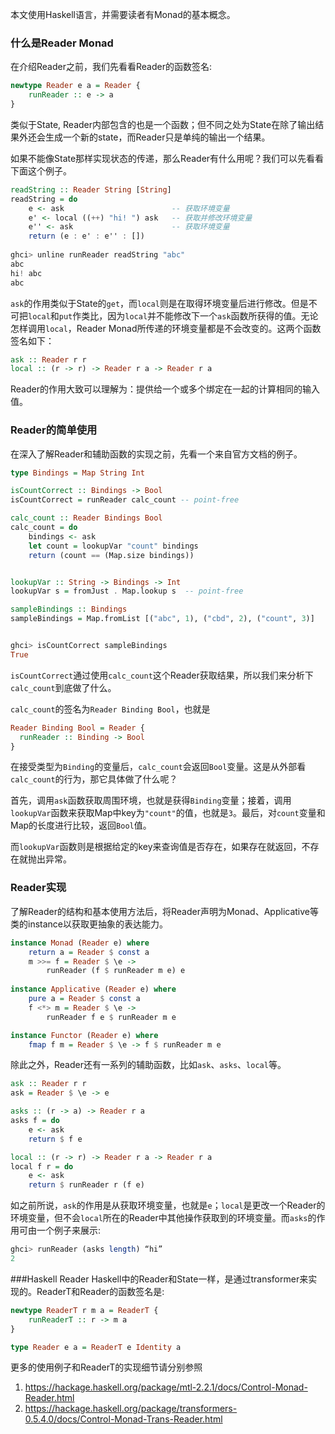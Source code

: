 本文使用Haskell语言，并需要读者有Monad的基本概念。

### 什么是Reader Monad

在介绍Reader之前，我们先看看Reader的函数签名: 

```haskell
newtype Reader e a = Reader {
    runReader :: e -> a 
}
```

类似于State, Reader内部包含的也是一个函数；但不同之处为State在除了输出结果外还会生成一个新的state，而Reader只是单纯的输出一个结果。



如果不能像State那样实现状态的传递，那么Reader有什么用呢？我们可以先看看下面这个例子。

```haskell
readString :: Reader String [String]
readString = do 
	e <- ask   						-- 获取环境变量
	e' <- local ((++) "hi! ") ask   -- 获取并修改环境变量
	e'' <- ask 						-- 获取环境变量
	return (e : e' : e'' : [])
	
ghci> unline runReader readString "abc"
abc
hi! abc
abc 
```

`ask`的作用类似于State的`get`，而`local`则是在取得环境变量后进行修改。但是不可把`local`和`put`作类比，因为`local`并不能修改下一个`ask`函数所获得的值。无论怎样调用`local`，Reader Monad所传递的环境变量都是不会改变的。这两个函数签名如下：

```haskell
ask :: Reader r r   
local :: (r -> r) -> Reader r a -> Reader r a 
```



Reader的作用大致可以理解为：提供给一个或多个绑定在一起的计算相同的输入值。





### Reader的简单使用

在深入了解Reader和辅助函数的实现之前，先看一个来自官方文档的例子。

```haskell
type Bindings = Map String Int 

isCountCorrect :: Bindings -> Bool 
isCountCorrect = runReader calc_count -- point-free 

calc_count :: Reader Bindings Bool 
calc_count = do 
	bindings <- ask 
	let count = lookupVar "count" bindings
	return (count == (Map.size bindings))


lookupVar :: String -> Bindings -> Int 
lookupVar s = fromJust . Map.lookup s  -- point-free

sampleBindings :: Bindings
sampleBindings = Map.fromList [("abc", 1), ("cbd", 2), ("count", 3)]


ghci> isCountCorrect sampleBindings
True
```

`isCountCorrect`通过使用`calc_count`这个Reader获取结果，所以我们来分析下`calc_count`到底做了什么。

`calc_count`的签名为`Reader Binding Bool`，也就是

```haskell
Reader Binding Bool = Reader {
  runReader :: Binding -> Bool
}
```

在接受类型为`Binding`的变量后，`calc_count`会返回`Bool`变量。这是从外部看`calc_count`的行为，那它具体做了什么呢？

首先，调用`ask`函数获取周围环境，也就是获得`Binding`变量；接着，调用`lookupVar`函数来获取Map中key为`"count"`的值，也就是`3`。最后，对`count`变量和Map的长度进行比较，返回`Bool`值。

而`lookupVar`函数则是根据给定的key来查询值是否存在，如果存在就返回，不存在就抛出异常。



### Reader实现

了解Reader的结构和基本使用方法后，将Reader声明为Monad、Applicative等类的instance以获取更抽象的表达能力。
```haskell
instance Monad (Reader e) where 
    return a = Reader $ const a 
    m >>= f = Reader $ \e -> 
        runReader (f $ runReader m e) e 
 
instance Applicative (Reader e) where 
    pure a = Reader $ const a 
    f <*> m = Reader $ \e -> 
        runReader f e $ runReader m e  

instance Functor (Reader e) where 
    fmap f m = Reader $ \e -> f $ runReader m e 
```

除此之外，Reader还有一系列的辅助函数，比如`ask`、`asks`、`local`等。
```haskell 
ask :: Reader r r 
ask = Reader $ \e -> e 

asks :: (r -> a) -> Reader r a
asks f = do 
    e <- ask 
    return $ f e 	

local :: (r -> r) -> Reader r a -> Reader r a 
local f r = do 
    e <- ask 
    return $ runReader r (f e) 
```
如之前所说，`ask`的作用是从获取环境变量，也就是`e`；`local`是更改一个Reader的环境变量，但不会`local`所在的Reader中其他操作获取到的环境变量。而`asks`的作用可由一个例子来展示:
```haskell
ghci> runReader (asks length) “hi”
2 
```

###Haskell Reader
Haskell中的Reader和State一样，是通过transformer来实现的。ReaderT和Reader的函数签名是:
```haskell
newtype ReaderT r m a = ReaderT {
    runReaderT :: r -> m a 
}

type Reader e a = ReaderT e Identity a 
```

更多的使用例子和ReaderT的实现细节请分别参照
1. https://hackage.haskell.org/package/mtl-2.2.1/docs/Control-Monad-Reader.html
2. https://hackage.haskell.org/package/transformers-0.5.4.0/docs/Control-Monad-Trans-Reader.html

